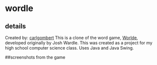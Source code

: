# wordle
## details
Created by: [carlgombert](https://github.com/carlgombert)
This is a clone of the word game, [Worlde](https://en.wikipedia.org/wiki/Wordle), developed originally by Josh Wardle.
This was created as a project for my high school computer science class.
Uses Java and Java Swing.

##screenshots from the game
